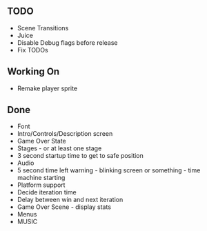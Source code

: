 ## TODO

* Scene Transitions
* Juice
* Disable Debug flags before release
* Fix TODOs

## Working On

* Remake player sprite

## Done

* Font
* Intro/Controls/Description screen
* Game Over State
* Stages - or at least one stage
* 3 second startup time to get to safe position
* Audio
* 5 second time left warning - blinking screen or something - time machine starting
* Platform support
* Decide iteration time
* Delay between win and next iteration
* Game Over Scene - display stats
* Menus
* MUSIC